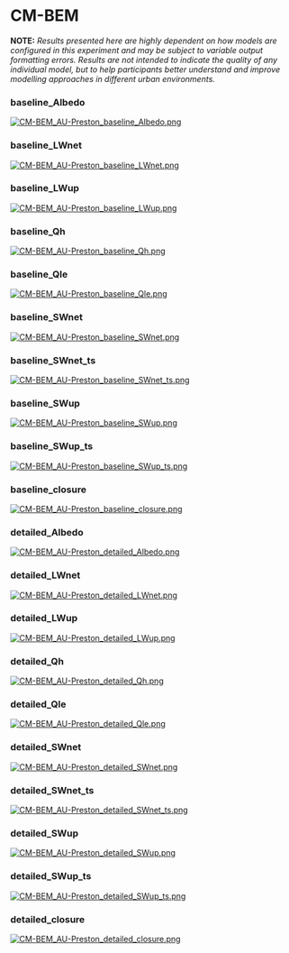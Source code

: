 # CM-BEM

**NOTE:** *Results presented here are highly dependent on how models are configured in this experiment and may be subject to variable output formatting errors. Results are not intended to indicate the quality of any individual model, but to help participants better understand and improve modelling approaches in different urban environments.*

### baseline_Albedo
[![CM-BEM_AU-Preston_baseline_Albedo.png](CM-BEM_AU-Preston_baseline_Albedo.png)](CM-BEM_AU-Preston_baseline_Albedo.png.png)

### baseline_LWnet
[![CM-BEM_AU-Preston_baseline_LWnet.png](CM-BEM_AU-Preston_baseline_LWnet.png)](CM-BEM_AU-Preston_baseline_LWnet.png.png)

### baseline_LWup
[![CM-BEM_AU-Preston_baseline_LWup.png](CM-BEM_AU-Preston_baseline_LWup.png)](CM-BEM_AU-Preston_baseline_LWup.png.png)

### baseline_Qh
[![CM-BEM_AU-Preston_baseline_Qh.png](CM-BEM_AU-Preston_baseline_Qh.png)](CM-BEM_AU-Preston_baseline_Qh.png.png)

### baseline_Qle
[![CM-BEM_AU-Preston_baseline_Qle.png](CM-BEM_AU-Preston_baseline_Qle.png)](CM-BEM_AU-Preston_baseline_Qle.png.png)

### baseline_SWnet
[![CM-BEM_AU-Preston_baseline_SWnet.png](CM-BEM_AU-Preston_baseline_SWnet.png)](CM-BEM_AU-Preston_baseline_SWnet.png.png)

### baseline_SWnet_ts
[![CM-BEM_AU-Preston_baseline_SWnet_ts.png](CM-BEM_AU-Preston_baseline_SWnet_ts.png)](CM-BEM_AU-Preston_baseline_SWnet_ts.png.png)

### baseline_SWup
[![CM-BEM_AU-Preston_baseline_SWup.png](CM-BEM_AU-Preston_baseline_SWup.png)](CM-BEM_AU-Preston_baseline_SWup.png.png)

### baseline_SWup_ts
[![CM-BEM_AU-Preston_baseline_SWup_ts.png](CM-BEM_AU-Preston_baseline_SWup_ts.png)](CM-BEM_AU-Preston_baseline_SWup_ts.png.png)

### baseline_closure
[![CM-BEM_AU-Preston_baseline_closure.png](CM-BEM_AU-Preston_baseline_closure.png)](CM-BEM_AU-Preston_baseline_closure.png.png)

### detailed_Albedo
[![CM-BEM_AU-Preston_detailed_Albedo.png](CM-BEM_AU-Preston_detailed_Albedo.png)](CM-BEM_AU-Preston_detailed_Albedo.png.png)

### detailed_LWnet
[![CM-BEM_AU-Preston_detailed_LWnet.png](CM-BEM_AU-Preston_detailed_LWnet.png)](CM-BEM_AU-Preston_detailed_LWnet.png.png)

### detailed_LWup
[![CM-BEM_AU-Preston_detailed_LWup.png](CM-BEM_AU-Preston_detailed_LWup.png)](CM-BEM_AU-Preston_detailed_LWup.png.png)

### detailed_Qh
[![CM-BEM_AU-Preston_detailed_Qh.png](CM-BEM_AU-Preston_detailed_Qh.png)](CM-BEM_AU-Preston_detailed_Qh.png.png)

### detailed_Qle
[![CM-BEM_AU-Preston_detailed_Qle.png](CM-BEM_AU-Preston_detailed_Qle.png)](CM-BEM_AU-Preston_detailed_Qle.png.png)

### detailed_SWnet
[![CM-BEM_AU-Preston_detailed_SWnet.png](CM-BEM_AU-Preston_detailed_SWnet.png)](CM-BEM_AU-Preston_detailed_SWnet.png.png)

### detailed_SWnet_ts
[![CM-BEM_AU-Preston_detailed_SWnet_ts.png](CM-BEM_AU-Preston_detailed_SWnet_ts.png)](CM-BEM_AU-Preston_detailed_SWnet_ts.png.png)

### detailed_SWup
[![CM-BEM_AU-Preston_detailed_SWup.png](CM-BEM_AU-Preston_detailed_SWup.png)](CM-BEM_AU-Preston_detailed_SWup.png.png)

### detailed_SWup_ts
[![CM-BEM_AU-Preston_detailed_SWup_ts.png](CM-BEM_AU-Preston_detailed_SWup_ts.png)](CM-BEM_AU-Preston_detailed_SWup_ts.png.png)

### detailed_closure
[![CM-BEM_AU-Preston_detailed_closure.png](CM-BEM_AU-Preston_detailed_closure.png)](CM-BEM_AU-Preston_detailed_closure.png.png)


